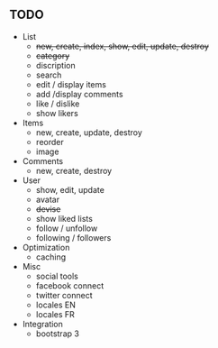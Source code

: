 ## TODO

- List
	- ~~new, create, index, show, edit, update, destroy~~
	- ~~category~~
	- discription
	- search
	- edit / display items
	- add /display comments
	- like / dislike
	- show likers
- Items
	- new, create, update, destroy
	- reorder
	- image
- Comments
	- new, create, destroy
- User
	- show, edit, update
	- avatar
	- ~~devise~~
	- show liked lists
	- follow / unfollow
	- following / followers
- Optimization
	- caching
- Misc
	- social tools
	- facebook connect
	- twitter connect
  - locales EN
  - locales FR
- Integration
	- bootstrap 3
